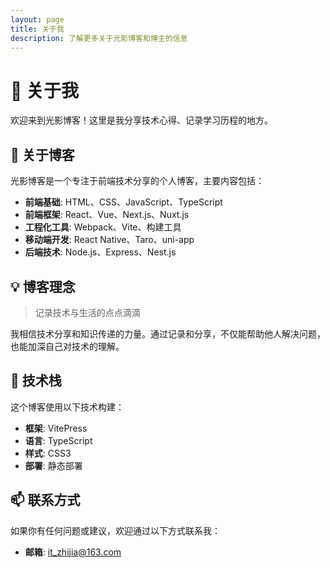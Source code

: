 ```yaml
---
layout: page
title: 关于我
description: 了解更多关于光影博客和博主的信息
---
```


<div class="about-container">

<div class="about-card about-card-full">

# 👋 关于我

欢迎来到光影博客！这里是我分享技术心得、记录学习历程的地方。

</div>

<div class="about-card">

## 🚀 关于博客

光影博客是一个专注于前端技术分享的个人博客，主要内容包括：

- **前端基础**: HTML、CSS、JavaScript、TypeScript
- **前端框架**: React、Vue、Next.js、Nuxt.js
- **工程化工具**: Webpack、Vite、构建工具
- **移动端开发**: React Native、Taro、uni-app
- **后端技术**: Node.js、Express、Nest.js

</div>

<div class="about-card">

## 💡 博客理念

> 记录技术与生活的点点滴滴

我相信技术分享和知识传递的力量。通过记录和分享，不仅能帮助他人解决问题，也能加深自己对技术的理解。

</div>

<div class="about-card">

## 🎯 技术栈

这个博客使用以下技术构建：

- **框架**: VitePress
- **语言**: TypeScript
- **样式**: CSS3
- **部署**: 静态部署

</div>

<div class="about-card">

## 📫 联系方式

如果你有任何问题或建议，欢迎通过以下方式联系我：

- **邮箱**: it_zhijia@163.com

</div>

</div>


